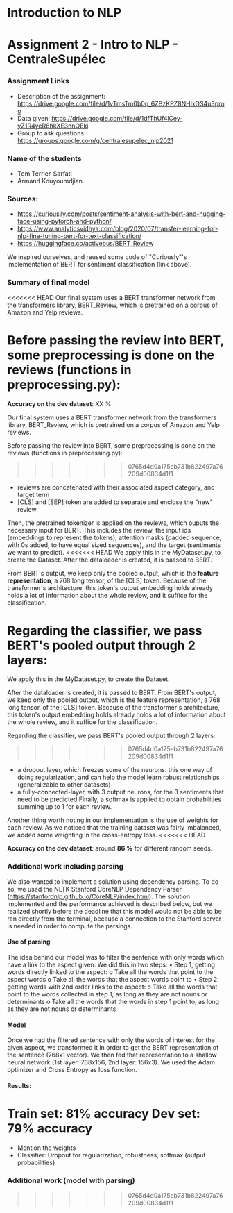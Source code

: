 # Introduction to NLP 
# Assignment  2 - Intro to NLP - CentraleSupélec

### Assignment Links
- Description of the assignment: https://drive.google.com/file/d/1vTmsTm0b0q_6ZBzKPZ8NHlxDS4u3proo
- Data given: https://drive.google.com/file/d/1dfThUf4lCey-yZ1R4yeR8hkXE3nnOEkj
- Group to ask questions: https://groups.google.com/g/centralesupelec_nlp2021

### Name of the students
- Tom Terrier-Sarfati
- Armand Kouyoumdjian

### Sources: 
- https://curiousily.com/posts/sentiment-analysis-with-bert-and-hugging-face-using-pytorch-and-python/
- https://www.analyticsvidhya.com/blog/2020/07/transfer-learning-for-nlp-fine-tuning-bert-for-text-classification/
- https://huggingface.co/activebus/BERT_Review

We inspired ourselves, and reused some code of "Curiously"'s implementation of BERT for sentiment classification (link above).

### Summary of final model

<<<<<<< HEAD
Our final system uses a BERT transformer network from the transformers library, BERT_Review, which is pretrained on a corpus of Amazon and Yelp reviews.

Before passing the review into BERT, some **preprocessing** is done on the reviews (functions in preprocessing.py): 
=======
**Accuracy on the dev dataset**: XX % 

Our final system uses a BERT transformer network from the transformers library, BERT_Review, which is pretrained on a corpus of Amazon and Yelp reviews.

Before passing the review into BERT, some preprocessing is done on the reviews (functions in preprocessing.py): 
>>>>>>> 0765d4d0a175eb731b822497a76209d00834d1f1
- reviews are concatenated with their associated aspect category, and target term 
-  [CLS] and [SEP] token are added to separate and enclose the "new" review

Then, the pretrained tokenizer is applied on the reviews, which ouputs the necessary input for BERT.
This includes the review, the input ids (embeddings to represent the tokens), attention masks (padded sequence, with 0s added, to have equal sized sequences), and the target (sentiments we want to predict).
<<<<<<< HEAD
We apply this in the MyDataset.py, to create the Dataset. After the dataloader is created, it is passed to BERT. 

From BERT's output, we keep only the pooled output, which is the **feature representation**, a 768 long tensor, of the [CLS] token. Because of the transformer's architecture, this token's output embedding holds already holds a lot of information about the whole review, and it suffice for the classification. 

Regarding the **classifier**, we pass BERT's pooled output through 2 layers:
=======
We apply this in the MyDataset.py, to create the Dataset. 

After the dataloader is created, it is passed to BERT. 
From BERT's output, we keep only the pooled output, which is the feature representation, a 768 long tensor, of the [CLS] token. Because of the transformer's architecture, this token's output embedding holds already holds a lot of information about the whole review, and it suffice for the classification. 

Regarding the classifier, we pass BERT's pooled output through 2 layers:
>>>>>>> 0765d4d0a175eb731b822497a76209d00834d1f1
- a dropout layer, which freezes some of the neurons: this one way of doing regularization, and can help the model learn robust relationships (generalizable to other datasets)
- a fully-connected-layer, with 3 output neurons, for the 3 sentiments that need to be predicted
Finally, a softmax is applied to obtain probabilities summing up to 1 for each review. 

Another thing worth noting in our implementation is the use of weights for each review. As we noticed that the training dataset was fairly imbalanced, we added some weighting in the cross-entropy loss. 
<<<<<<< HEAD

**Accuracy on the dev dataset**: around **86 %** for different random seeds. 

### Additional work including parsing

We also wanted to implement a solution using dependency parsing. To do so, we used the NLTK Stanford CoreNLP Dependency Parser (https://stanfordnlp.github.io/CoreNLP/index.html). The solution implemented and the performance achieved is described below, but we realized shortly before the deadline that this model would not be able to be ran directly from the terminal, because a connection to the Stanford server is needed in order to compute the parsings. 

#### Use of parsing
The idea behind our model was to filter the sentence with only words which have a link to the aspect given. We did this in two steps:
•	Step 1, getting words directly linked to the aspect: 
o	Take all the words that point to the aspect words
o	Take all the words that the aspect words point to 
•	Step 2, getting words with 2nd order links to the aspect: 
o	Take all the words that point to the words collected in step 1, as long as they are not nouns or determinants
o	Take all the words that the words in step 1 point to, as long as they are not nouns or determinants

#### Model
Once we had the filtered sentence with only the words of interest for the given aspect, we transformed it in order to get the BERT representation of the sentence (768x1 vector). We then fed that representation to a shallow neural network (1st layer: 768x156, 2nd layer: 156x3). We used the Adam optimizer and Cross Entropy as loss function.

#### Results:
Train set: 81% accuracy
Dev set: 79% accuracy
=======
- Mention the weights
- Classifier: Dropout for regularization, robustness, softmax (output probabilities)





### Additional work (model with parsing)
>>>>>>> 0765d4d0a175eb731b822497a76209d00834d1f1
